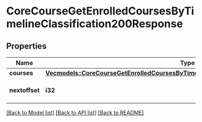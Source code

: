 # CoreCourseGetEnrolledCoursesByTimelineClassification200Response

## Properties

Name | Type | Description | Notes
------------ | ------------- | ------------- | -------------
**courses** | [**Vec<models::CoreCourseGetEnrolledCoursesByTimelineClassification200ResponseCoursesInner>**](core_course_get_enrolled_courses_by_timeline_classification_200_response_courses_inner.md) |  | 
**nextoffset** | **i32** | Offset for the next request | [default to null]

[[Back to Model list]](../README.md#documentation-for-models) [[Back to API list]](../README.md#documentation-for-api-endpoints) [[Back to README]](../README.md)



